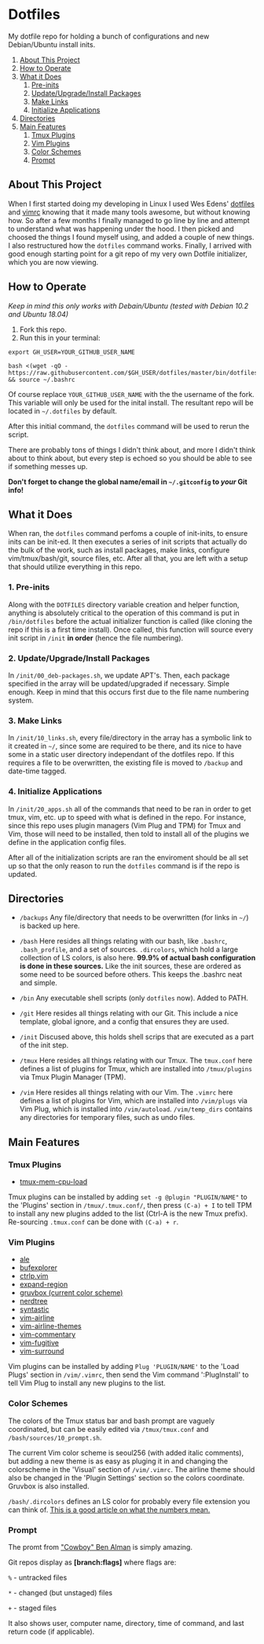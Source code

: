 # Dotfiles

My dotfile repo for holding a bunch of configurations and new Debian/Ubuntu install inits.

1. [About This Project](#about-this-project)
1. [How to Operate](#how-to-operate)
1. [What it Does](#what-it-does)
    1. [Pre-inits](#1-pre-inits)
    1. [Update/Upgrade/Install Packages](#2-updateupgradeinstall-packages)
    1. [Make Links](#3-make-links)
    1. [Initialize Applications](#4-initialize-applications)
1. [Directories](#directories)
1. [Main Features](#main-features)
    1. [Tmux Plugins](#tmux-plugins)
    1. [Vim Plugins](#vim-plugins)
    1. [Color Schemes](#color-schemes)
    1. [Prompt](#prompt)

## About This Project

When I first started doing my developing in Linux I used Wes Edens' [dotfiles](https://github.com/wesedens/dotfiles) and [vimrc](https://github.com/wesedens/vimrc) knowing that it made many tools awesome, but without knowing how. So after a few months I finally managed to go line by line and attempt to understand what was happening under the hood. I then picked and choosed the things I found myself using, and added a couple of new things. I also restructured how the `dotfiles` command works. Finally, I arrived with good enough starting point for a git repo of my very own Dotfile initializer, which you are now viewing.

## How to Operate 

*Keep in mind this only works with Debain/Ubuntu (tested with Debian 10.2 and Ubuntu 18.04)*

1. Fork this repo.
1. Run this in your terminal:

```
export GH_USER=YOUR_GITHUB_USER_NAME

bash <(wget -qO - https://raw.githubusercontent.com/$GH_USER/dotfiles/master/bin/dotfiles) && source ~/.bashrc
```

Of course replace `YOUR_GITHUB_USER_NAME` with the the username of the fork. This variable will only be used for the inital install. The resultant repo will be located in `~/.dotfiles` by default.

After this initial command, the `dotfiles` command will be used to rerun the script.

There are probably tons of things I didn't think about, and more I didn't think about to think about, but every step is echoed so you should be able to see if something messes up.

**Don't forget to change the global name/email in `~/.gitconfig` to *your* Git info!**

## What it Does

When ran, the `dotfiles` command perfoms a couple of init-inits, to ensure inits can be init-ed. It then executes a series of init scripts that actually do the bulk of the work, such as install packages, make links, configure vim/tmux/bash/git, source files, etc. After all that, you are left with a setup that should utilize everything in this repo.

### 1. Pre-inits

Along with the `DOTFILES` directory variable creation and helper function, anything is absolutely critical to the operation of this command is put in `/bin/dotfiles` before the actual initializer function is called (like cloning the repo if this is a first time install). Once called, this function will source every init script in `/init` **in order** (hence the file numbering).     

### 2. Update/Upgrade/Install Packages

In `/init/00_deb-packages.sh`, we update APT's. Then, each package specified in the array will be updated/upgraded if necessary. Simple enough. Keep in mind that this occurs first due to the file name numbering system.

### 3. Make Links

In `/init/10_links.sh`, every file/directory in the array has a symbolic link to it created in `~/`, since some are required to be there, and its nice to have some in a static user directory independant of the dotfiles repo. If this requires a file to be overwritten, the existing file is moved to `/backup` and date-time tagged.

### 4. Initialize Applications

In `/init/20_apps.sh` all of the commands that need to be ran in order to get tmux, vim, etc. up to speed with what is defined in the repo. For instance, since this repo uses plugin managers (Vim Plug and TPM) for Tmux and Vim, those will need to be installed, then told to install all of the plugins we define in the application config files.

After all of the initialization scripts are ran the enviroment should be all set up so that the only reason to run the `dotfiles` command is if the repo is updated.

## Directories

- `/backups` Any file/directory that needs to be overwritten (for links in `~/`) is backed up here.

- `/bash` Here resides all things relating with our bash, like `.bashrc`, `.bash_profile`, and a set of sources. `.dircolors`, which hold a large collection of LS colors, is also here. **99.9% of actual bash configuration is done in these sources.** Like the init sources, these are ordered as some need to be sourced before others. This keeps the .bashrc neat and simple.

- `/bin` Any executable shell scripts (only `dotfiles` now). Added to PATH.

- `/git` Here resides all things relating with our Git. This include a nice template, global ignore, and a config that ensures they are used.

- `/init` Discused above, this holds shell scrips that are executed as a part of the init step.

- `/tmux` Here resides all things relating with our Tmux. The `tmux.conf` here defines a list of plugins for Tmux, which are installed into `/tmux/plugins` via Tmux Plugin Manager (TPM).

- `/vim` Here resides all things relating with our Vim. The `.vimrc` here defines a list of plugins for Vim, which are installed into `/vim/plugs` via Vim Plug, which is installed into `/vim/autoload`. `/vim/temp_dirs` contains any directories for temporary files, such as undo files.

## Main Features

### Tmux Plugins

- [tmux-mem-cpu-load](https://github.com/thewtex/tmux-mem-cpu-load)

Tmux plugins can be installed by adding `set -g @plugin "PLUGIN/NAME"` to the 'Plugins' section in `/tmux/.tmux.conf/`, then press `(C-a) + I` to tell TPM to install any new plugins added to the list (Ctrl-A is the new Tmux prefix). Re-sourcing `.tmux.conf` can be done with `(C-a) + r`.

### Vim Plugins

- [ale](https://github.com/dense-analysis/ale)
- [bufexplorer](https://github.com/jlanzarotta/bufexplorer)
- [ctrlp.vim](https://github.com/kien/ctrlp.vim)
- [expand-region](https://github.com/terryma/vim-expand-region)
- [gruvbox (current color scheme)](https://github.com/morhetz/gruvbox)
- [nerdtree](https://github.com/scrooloose/nerdtree)
- [syntastic](https://github.com/vim-syntastic/syntastic)
- [vim-airline](https://github.com/vim-airline/vim-airline)
- [vim-airline-themes](https://github.com/vim-airline/vim-airline-themes)
- [vim-commentary](https://github.com/tpope/vim-commentary)
- [vim-fugitive](https://github.com/tpope/vim-fugitive)
- [vim-surround](https://github.com/tpope/vim-surround)

Vim plugins can be installed by adding `Plug 'PLUGIN/NAME'` to the 'Load Plugs' section in `/vim/.vimrc`, then send the Vim command ':PlugInstall' to tell Vim Plug to install any new plugins to the list.

### Color Schemes

The colors of the Tmux status bar and bash prompt are vaguely coordinated, but can be easily edited via `/tmux/tmux.conf` and `/bash/sources/10_prompt.sh`.

The current Vim color scheme is seoul256 (with added italic comments), but adding a new theme is as easy as pluging it in and changing the colorscheme in the 'Visual' section of `/vim/.vimrc`. The airline theme should also be changed in the 'Plugin Settings' section so the colors coordinate. Gruvbox is also installed.

`/bash/.dircolors` defines an LS color for probably every file extension you can think of. [This is a good article on what the numbers mean.](http://jafrog.com/2013/11/23/colors-in-terminal.html)

### Prompt

The promt from ["Cowboy" Ben Alman](https://github.com/cowboy/dotfiles) is simply amazing.

Git repos display as **[branch:flags]** where flags are:

`%` - untracked files

`*` - changed (but unstaged) files

`+` - staged files

It also shows user, computer name, directory, time of command, and last return code (if applicable).
